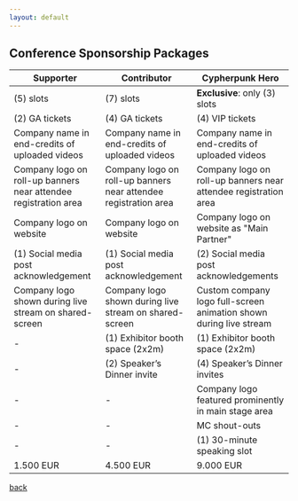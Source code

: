 ```yaml
---
layout: default
---
```


## Conference Sponsorship Packages
| Supporter | Contributor | Cypherpunk Hero  |
|---|---|---|
| (5) slots |  (7) slots | **Exclusive**: only (3) slots |
| (2) GA tickets | (4) GA tickets | (4) VIP tickets |
| Company name in end-credits of uploaded videos | Company name in end-credits of uploaded videos | Company name in end-credits of uploaded videos |
| Company logo on roll-up banners near attendee registration area | Company logo on roll-up banners near attendee registration area | Company logo on roll-up banners near attendee registration area|
| Company logo on website | Company logo on website | Company logo on website as "Main Partner" |
| (1) Social media post acknowledgement | (1) Social media post acknowledgement | (2) Social media post acknowledgements |
| Company logo shown during live stream on shared-screen | Company logo shown during live stream on shared-screen | Custom company logo full-screen animation shown during live stream |
| - | (1) Exhibitor booth space (2x2m) | (1) Exhibitor booth space (2x2m) |
| - | (2) Speaker’s Dinner invite | (4) Speaker’s Dinner invites |
| - | - | Company logo featured prominently in main stage area |
| - | - | MC shout-outs |
| - | - | (1) 30-minute speaking slot |
| 1.500 EUR | 4.500 EUR | 9.000 EUR |

[back](./)
